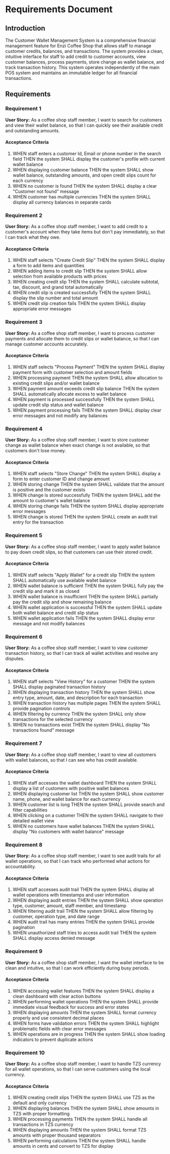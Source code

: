 # Requirements Document

## Introduction

The Customer Wallet Management System is a comprehensive financial management feature for Enzi Coffee Shop that allows staff to manage customer credits, balances, and transactions. The system provides a clean, intuitive interface for staff to add credit to customer accounts, view customer balances, process payments, store change as wallet balance, and track transaction history. This system operates independently of the main POS system and maintains an immutable ledger for all financial transactions.

## Requirements

### Requirement 1

**User Story:** As a coffee shop staff member, I want to search for customers and view their wallet balance, so that I can quickly see their available credit and outstanding amounts.

#### Acceptance Criteria

1. WHEN staff enters a customer Id, Email or phone number in the search field THEN the system SHALL display the customer's profile with current wallet balance
2. WHEN displaying customer balance THEN the system SHALL show wallet balance, outstanding amounts, and open credit slips count for each currency
3. WHEN no customer is found THEN the system SHALL display a clear "Customer not found" message
4. WHEN customer has multiple currencies THEN the system SHALL display all currency balances in separate cards

### Requirement 2

**User Story:** As a coffee shop staff member, I want to add credit to a customer's account when they take items but don't pay immediately, so that I can track what they owe.

#### Acceptance Criteria

1. WHEN staff selects "Create Credit Slip" THEN the system SHALL display a form to add items and quantities
2. WHEN adding items to credit slip THEN the system SHALL allow selection from available products with prices
3. WHEN creating credit slip THEN the system SHALL calculate subtotal, tax, discount, and grand total automatically
4. WHEN credit slip is created successfully THEN the system SHALL display the slip number and total amount
5. WHEN credit slip creation fails THEN the system SHALL display appropriate error messages

### Requirement 3

**User Story:** As a coffee shop staff member, I want to process customer payments and allocate them to credit slips or wallet balance, so that I can manage customer accounts accurately.

#### Acceptance Criteria

1. WHEN staff selects "Process Payment" THEN the system SHALL display payment form with customer selection and amount fields
2. WHEN processing payment THEN the system SHALL allow allocation to existing credit slips and/or wallet balance
3. WHEN payment amount exceeds credit slip balance THEN the system SHALL automatically allocate excess to wallet balance
4. WHEN payment is processed successfully THEN the system SHALL update credit slip status and wallet balance
5. WHEN payment processing fails THEN the system SHALL display clear error messages and not modify any balances

### Requirement 4

**User Story:** As a coffee shop staff member, I want to store customer change as wallet balance when exact change is not available, so that customers don't lose money.

#### Acceptance Criteria

1. WHEN staff selects "Store Change" THEN the system SHALL display a form to enter customer ID and change amount
2. WHEN storing change THEN the system SHALL validate that the amount is positive and the customer exists
3. WHEN change is stored successfully THEN the system SHALL add the amount to customer's wallet balance
4. WHEN storing change fails THEN the system SHALL display appropriate error messages
5. WHEN change is stored THEN the system SHALL create an audit trail entry for the transaction

### Requirement 5

**User Story:** As a coffee shop staff member, I want to apply wallet balance to pay down credit slips, so that customers can use their stored credit.

#### Acceptance Criteria

1. WHEN staff selects "Apply Wallet" for a credit slip THEN the system SHALL automatically use available wallet balance
2. WHEN wallet balance is sufficient THEN the system SHALL fully pay the credit slip and mark it as closed
3. WHEN wallet balance is insufficient THEN the system SHALL partially pay the credit slip and show remaining balance
4. WHEN wallet application is successful THEN the system SHALL update both wallet balance and credit slip status
5. WHEN wallet application fails THEN the system SHALL display error message and not modify balances

### Requirement 6

**User Story:** As a coffee shop staff member, I want to view customer transaction history, so that I can track all wallet activities and resolve any disputes.

#### Acceptance Criteria

1. WHEN staff selects "View History" for a customer THEN the system SHALL display paginated transaction history
2. WHEN displaying transaction history THEN the system SHALL show entry type, amount, date, and description for each transaction
3. WHEN transaction history has multiple pages THEN the system SHALL provide pagination controls
4. WHEN filtering by currency THEN the system SHALL only show transactions for the selected currency
5. WHEN no transactions exist THEN the system SHALL display "No transactions found" message

### Requirement 7

**User Story:** As a coffee shop staff member, I want to view all customers with wallet balances, so that I can see who has credit available.

#### Acceptance Criteria

1. WHEN staff accesses the wallet dashboard THEN the system SHALL display a list of customers with positive wallet balances
2. WHEN displaying customer list THEN the system SHALL show customer name, phone, and wallet balance for each currency
3. WHEN customer list is long THEN the system SHALL provide search and filter capabilities
4. WHEN clicking on a customer THEN the system SHALL navigate to their detailed wallet view
5. WHEN no customers have wallet balances THEN the system SHALL display "No customers with wallet balance" message

### Requirement 8

**User Story:** As a coffee shop staff member, I want to see audit trails for all wallet operations, so that I can track who performed what actions for accountability.

#### Acceptance Criteria

1. WHEN staff accesses audit trail THEN the system SHALL display all wallet operations with timestamps and user information
2. WHEN displaying audit entries THEN the system SHALL show operation type, customer, amount, staff member, and timestamp
3. WHEN filtering audit trail THEN the system SHALL allow filtering by customer, operation type, and date range
4. WHEN audit trail has many entries THEN the system SHALL provide pagination
5. WHEN unauthorized staff tries to access audit trail THEN the system SHALL display access denied message

### Requirement 9

**User Story:** As a coffee shop staff member, I want the wallet interface to be clean and intuitive, so that I can work efficiently during busy periods.

#### Acceptance Criteria

1. WHEN accessing wallet features THEN the system SHALL display a clean dashboard with clear action buttons
2. WHEN performing wallet operations THEN the system SHALL provide immediate visual feedback for success and error states
3. WHEN displaying amounts THEN the system SHALL format currency properly and use consistent decimal places
4. WHEN forms have validation errors THEN the system SHALL highlight problematic fields with clear error messages
5. WHEN operations are in progress THEN the system SHALL show loading indicators to prevent duplicate actions

### Requirement 10

**User Story:** As a coffee shop staff member, I want to handle TZS currency for all wallet operations, so that I can serve customers using the local currency.

#### Acceptance Criteria

1. WHEN creating credit slips THEN the system SHALL use TZS as the default and only currency
2. WHEN displaying balances THEN the system SHALL show amounts in TZS with proper formatting
3. WHEN processing payments THEN the system SHALL handle all transactions in TZS currency
4. WHEN displaying amounts THEN the system SHALL format TZS amounts with proper thousand separators
5. WHEN performing calculations THEN the system SHALL handle amounts in cents and convert to TZS for display